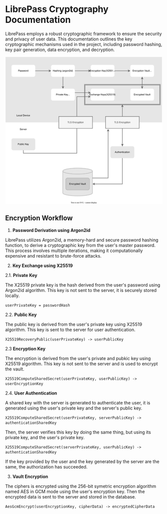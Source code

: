 # LibrePass Cryptography Documentation

LibrePass employs a robust cryptographic framework to ensure the security and privacy of user data. This documentation outlines the key cryptographic mechanisms used in the project, including password hashing, key pair generation, data encryption, and decryption.

![Cryptography diagram](/diagrams/cryptography.drawio.svg)

## Encryption Workflow

1. **Password Derivation using Argon2id**

LibrePass utilizes Argon2id, a memory-hard and secure password hashing function, to derive a cryptographic key from the user's master password. This process involves multiple iterations, making it computationally expensive and resistant to brute-force attacks.

2. **Key Exchange using X25519**

2.1. **Private Key**

The X25519 private key is the hash derived from the user's password using Argon2id algorithm. This key is not sent to the server, it is securely stored locally.

```
userPrivateKey = passwordHash
```

2.2. **Public Key**

The public key is derived from the user's private key using X25519 algorithm. This key is sent to the server for user authentication.

```
X25519RecoveryPublic(userPrivateKey) -> userPublicKey
```

2.3 **Encryption Key**

The encryption is derived from the user's private and pubkic key using X25519 algorithm. This key is not sent to the server and is used to encrypt the vault.

```
X25519ComputeSharedSecret(userPrivateKey, userPublicKey) -> userEncryptionKey
```

2.4. **User Authentication**

A shared key with the server is generated to authenticate the user, it is generated using the user's private key and the server's public key.

```
X25519ComputeSharedSecret(userPrivateKey, serverPublicKey) -> authenticationSharedKey
```

Then, the server verifies this key by doing the same thing, but using its private key, and the user's private key.

```
X25519ComputeSharedSecret(serverPrivateKey, userPublicKey) -> authenticationSharedKey
```

If the key provided by the user and the key generated by the server are the same, the authorization has succeeded.

3. **Vault Encryption**

The ciphers is encrypted using the 256-bit symetric encryption algorithm named AES in GCM mode using the user's encryption key. Then the encrypted data is sent to the server and stored in the database.

```
AesGcmEncrypt(userEncryptionKey, cipherData) -> encryptedCipherData
```
